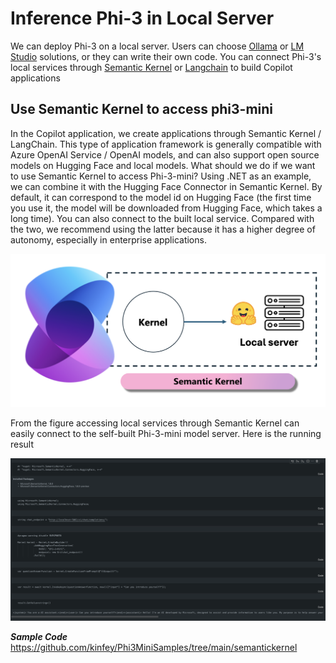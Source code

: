 # **Inference Phi-3 in Local Server**

We can deploy Phi-3 on a local server. Users can choose [Ollama](https://ollama.com) or [LM Studio](https://llamaedge.com) solutions, or they can write their own code. You can connect Phi-3's local services through [Semantic Kernel](https://github.com/microsoft/semantic-kernel) or [Langchain](https://www.langchain.com/) to build Copilot applications


## **Use Semantic Kernel to access phi3-mini**

In the Copilot application, we create applications through Semantic Kernel / LangChain. This type of application framework is generally compatible with Azure OpenAI Service / OpenAI models, and can also support open source models on Hugging Face and local models. What should we do if we want to use Semantic Kernel to access Phi-3-mini? Using .NET as an example, we can combine it with the Hugging Face Connector in  Semantic Kernel. By default, it can correspond to the model id on Hugging Face (the first time you use it, the model will be downloaded from Hugging Face, which takes a long time). You can also connect to the built local service. Compared with the two, we recommend using the latter because it has a higher degree of autonomy, especially in enterprise applications.

![sk](../../imgs/03/LocalServer/sk.png)


From the figure accessing local services through Semantic Kernel can easily connect to the self-built Phi-3-mini model server. Here is the running result


![skrun](../../imgs/03/LocalServer/skrun.png)

***Sample Code*** https://github.com/kinfey/Phi3MiniSamples/tree/main/semantickernel

